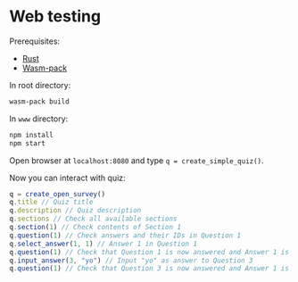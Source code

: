 # Web testing

Prerequisites:
* [Rust](https://rustup.rs/)
* [Wasm-pack](https://rustwasm.github.io/wasm-pack/installer/)

In root directory:
```bash
wasm-pack build
```

In `www` directory:
```bash
npm install
npm start
```

Open browser at `localhost:8080` and type `q = create_simple_quiz()`.

Now you can interact with quiz:
```js
q = create_open_survey()
q.title // Quiz title
q.description // Quiz description
q.sections // Check all available sections
q.section(1) // Check contents of Section 1
q.question(1) // Check answers and their IDs in Question 1
q.select_answer(1, 1) // Answer 1 in Question 1
q.question(1) // Check that Question 1 is now answered and Answer 1 is now selected
q.input_answer(3, "yo") // Input "yo" as answer to Question 3
q.question(1) // Check that Question 3 is now answered and Answer 1 is now selected and contains "yo"
```
